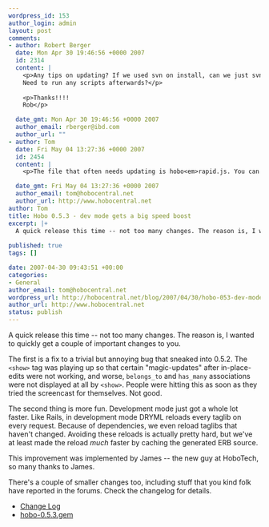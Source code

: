 ```yaml
--- 
wordpress_id: 153
author_login: admin
layout: post
comments: 
- author: Robert Berger
  date: Mon Apr 30 19:46:56 +0000 2007
  id: 2314
  content: |
    <p>Any tips on updating? If we used svn on install, can we just svn up?
    Need to run any scripts afterwards?</p>
    
    <p>Thanks!!!!
    Rob</p>

  date_gmt: Mon Apr 30 19:46:56 +0000 2007
  author_email: rberger@ibd.com
  author_url: ""
- author: Tom
  date: Fri May 04 13:27:36 +0000 2007
  id: 2454
  content: |
    <p>The file that often needs updating is hobo<em>rapid.js. You can do this by running the hobo</em>rapid generator again, but be careful when it asks if it's OK to overwrite this and that -  you don't want to overwrite any hand modified code!</p>

  date_gmt: Fri May 04 13:27:36 +0000 2007
  author_email: tom@hobocentral.net
  author_url: http://www.hobocentral.net
author: Tom
title: Hobo 0.5.3 - dev mode gets a big speed boost
excerpt: |+
  A quick release this time -- not too many changes. The reason is, I wanted to quickly get a couple of important changes to you.
  
published: true
tags: []

date: 2007-04-30 09:43:51 +00:00
categories: 
- General
author_email: tom@hobocentral.net
wordpress_url: http://hobocentral.net/blog/2007/04/30/hobo-053-dev-mode-gets-a-big-speed-boost/
author_url: http://www.hobocentral.net
status: publish
---
```

A quick release this time -- not too many changes. The reason is, I wanted to quickly get a couple of important changes to you.

<a id="more"></a><a id="more-153"></a>

The first is a fix to a trivial but annoying bug that sneaked into 0.5.2. The `<show>` tag was playing up so that certain "magic-updates" after in-place-edits were not working, and worse, `belongs_to` and `has_many` associations were not displayed at all by `<show>`. People were hitting this as soon as they tried the screencast for themselves. Not good.
	
The second thing is more fun. Development mode just got a whole lot faster. Like Rails, in development mode DRYML reloads every taglib on every request. Because of dependencies, we even reload taglibs that haven't changed. Avoiding these reloads is actually pretty hard, but we've at least made the reload *much* faster by caching the generated ERB source.

This improvement was implemented by James -- the new guy at HoboTech, so many thanks to James.

There's a couple of smaller changes too, including stuff that you kind folk have reported in the forums. Check the changelog for details.

  * [Change Log](/gems/CHANGES.txt)
  * [hobo-0.5.3.gem](/gems/hobo-0.5.3.gem)
